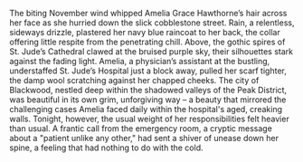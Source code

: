 The biting November wind whipped Amelia Grace Hawthorne’s hair across her face as she hurried down the slick cobblestone street.  Rain, a relentless, sideways drizzle, plastered her navy blue raincoat to her back, the collar offering little respite from the penetrating chill.  Above, the gothic spires of St. Jude’s Cathedral clawed at the bruised purple sky, their silhouettes stark against the fading light.  Amelia, a physician’s assistant at the bustling, understaffed St. Jude’s Hospital just a block away, pulled her scarf tighter, the damp wool scratching against her chapped cheeks.  The city of Blackwood, nestled deep within the shadowed valleys of the Peak District, was beautiful in its own grim, unforgiving way – a beauty that mirrored the challenging cases Amelia faced daily within the hospital's aged, creaking walls.  Tonight, however, the usual weight of her responsibilities felt heavier than usual.  A frantic call from the emergency room, a cryptic message about a "patient unlike any other," had sent a shiver of unease down her spine, a feeling that had nothing to do with the cold.

